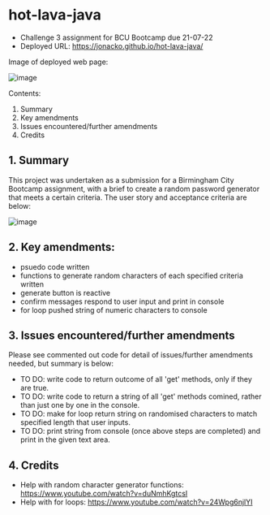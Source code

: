# hot-lava-java
- Challenge 3 assignment for BCU Bootcamp due 21-07-22
- Deployed URL: https://jonacko.github.io/hot-lava-java/

Image of deployed web page:

![image](https://user-images.githubusercontent.com/106882755/180273035-c888cd02-c038-405d-b6fe-33c8fdd5f49b.png)

Contents:

1. Summary
2. Key amendments
3. Issues encountered/further amendments
4. Credits

## 1. Summary

This project was undertaken as a submission for a Birmingham City Bootcamp assignment, with a brief to create a random password generator that meets a certain criteria.  The user story and acceptance criteria are below:

![image](https://user-images.githubusercontent.com/106882755/180273187-89d77f11-c81d-4c1d-9d9b-fcc12b860cda.png)

## 2. Key amendments:

- psuedo code written
- functions to generate random characters of each specified criteria written 
- generate button is reactive
- confirm  messages respond to user input and print in console
- for loop pushed string of numeric characters to console


## 3. Issues encountered/further amendments

Please see commented out code for detail of issues/further amendments needed, but summary is below:

- TO DO: write code to return outcome of all 'get' methods, only if they are true.
- TO DO: write code to return a string of all 'get' methods comined, rather than just one by one in the console.
- TO DO: make for loop return string on randomised characters to match specified length that user inputs.
- TO DO: print string from console (once above steps are completed) and print in the given text area.

## 4. Credits
- Help with random character generator functions: https://www.youtube.com/watch?v=duNmhKgtcsI
- Help with for loops: https://www.youtube.com/watch?v=24Wpg6njlYI


